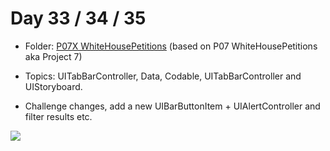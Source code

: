 # Day 33 / 34 / 35

- Folder: [P07X WhiteHousePetitions](https://github.com/JulesMoorhouse/100DaysOfSwift/tree/master/P07X%20WhiteHousePetitions/P07%20WhiteHousePetitions) (based on P07 WhiteHousePetitions aka Project 7)

- Topics: UITabBarController, Data, Codable, UITabBarController and UIStoryboard.

- Challenge changes, add a new UIBarButtonItem + UIAlertController and filter results etc.

<img src="../Images/day33-p07x.gif"> 